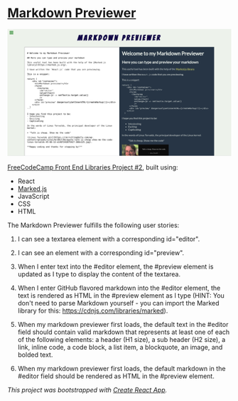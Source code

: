 # [Markdown Previewer](https://andy-mc-donald.github.io/markdown-previewer/)

![Markdown previewer screenshot](markdown-previewer.png)

[FreeCodeCamp Front End Libraries Project #2](https://www.freecodecamp.org/learn/front-end-libraries/front-end-libraries-projects/build-a-markdown-previewer), built using:

* React
* [Marked.js](https://www.npmjs.com/package/marked)
* JavaScript
* CSS 
* HTML

The Markdown Previewer fulfills the following user stories: 

1. I can see a textarea element with a corresponding id="editor".

2. I can see an element with a corresponding id="preview".

3. When I enter text into the #editor element, the #preview element is updated as I type to display the content of the textarea.

4. When I enter GitHub flavored markdown into the #editor element, the text is rendered as HTML in the #preview element as I type (HINT: You don't need to parse Markdown yourself - you can import the Marked library for this: https://cdnjs.com/libraries/marked).

5. When my markdown previewer first loads, the default text in the #editor field should contain valid markdown that represents at least one of each of the following elements: a header (H1 size), a sub header (H2 size), a link, inline code, a code block, a list item, a blockquote, an image, and bolded text.

6. When my markdown previewer first loads, the default markdown in the #editor field should be rendered as HTML in the #preview element.

*This project was bootstrapped with [Create React App](https://github.com/facebook/create-react-app).*
